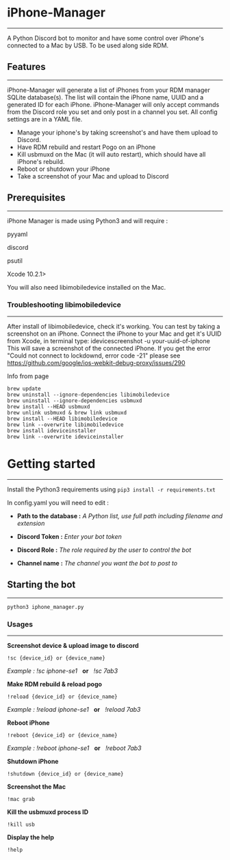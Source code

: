 # iPhone-Manager
---
A Python Discord bot to monitor and have some control over iPhone's connected to a Mac by USB.
To be used along side RDM. 


## Features
---
iPhone-Manager will generate a list of iPhones from your RDM manager SQLite database(s).
The list will contain the iPhone name, UUID and a generated ID for each iPhone.
iPhone-Manager will only accept commands from the Discord role you set and only post in a channel you set.
All config settings are in a YAML file.

+ Manage your iphone's by taking screenshot's and have them upload to Discord.
+ Have RDM rebuild and restart Pogo on an iPhone
+ Kill usbmuxd on the Mac (it will auto restart), which should have all iPhone's rebuild.
+ Reboot or shutdown your iPhone
+ Take a screenshot of your Mac and upload to Discord


## Prerequisites
---
iPhone Manager is made using Python3 and will require :

pyyaml

discord

psutil

Xcode 10.2.1>

You will also need libimobiledevice installed on the Mac.


### Troubleshooting libimobiledevice
---
After install of libimobiledevice, check it's working. You can test by taking a screenshot on an iPhone. Connect the iPhone to your Mac and get it's UUID from Xcode, in terminal type:
idevicescreenshot -u your-uuid-of-iphone  This will save a screenshot of the connected iPhone. If you get the error "Could not connect to lockdownd, error code -21" 
please see https://github.com/google/ios-webkit-debug-proxy/issues/290

Info from page
    
    brew update
    brew uninstall --ignore-dependencies libimobiledevice
    brew uninstall --ignore-dependencies usbmuxd
    brew install --HEAD usbmuxd
    brew unlink usbmuxd & brew link usbmuxd
    brew install --HEAD libimobiledevice
    brew link --overwrite libimobiledevice
    brew install ideviceinstaller
    brew link --overwrite ideviceinstaller


# Getting started
---
Install the Python3 requirements using 
`pip3 install -r requirements.txt`

In config.yaml you will need to edit :

* **Path to the database :** 
*A Python list, use full path including filename and extension*

* **Discord Token :**
*Enter your bot token*

* **Discord Role :**
*The role required by the user to control the bot*

* **Channel name :**
*The channel you want the bot to post to*


## Starting the bot
---

`python3 iphone_manager.py`


### Usages 
---
**Screenshot device & upload image to discord**

`!sc {device_id} or {device_name}`

*Example : !sc iphone-se1*  &nbsp; **or** &nbsp; *!sc 7ab3*

**Make RDM rebuild & reload pogo**

`!reload {device_id} or {device_name}`

*Example : !reload iphone-se1* &nbsp;  **or**  &nbsp; *!reload 7ab3*

**Reboot iPhone**

`!reboot {device_id} or {device_name}`

*Example : !reboot iphone-se1* &nbsp;  **or** &nbsp;  *!reboot 7ab3*

**Shutdown iPhone**

`!shutdown {device_id} or {device_name}`

**Screenshot the Mac**

`!mac grab`

**Kill the usbmuxd process ID**

`!kill usb`

**Display the help**

`!help`
